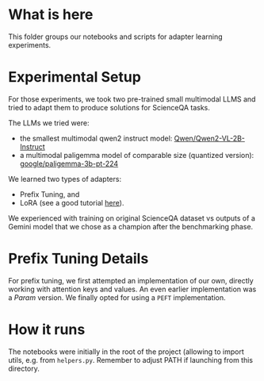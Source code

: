 # What is here

This folder groups our notebooks and scripts for adapter learning experiments. 

# Experimental Setup

For those experiments, we took two pre-trained small multimodal LLMS and tried to adapt them to produce solutions for ScienceQA tasks.

The LLMs we tried were: 
- the smallest multimodal qwen2 instruct model: [Qwen/Qwen2-VL-2B-Instruct](https://huggingface.co/Qwen/Qwen2-VL-2B-Instruct)
- a multimodal paligemma model of comparable size (quantized version): [google/paligemma-3b-pt-224](https://huggingface.co/google/paligemma-3b-pt-224)

We learned two types of adapters: 
- Prefix Tuning, and
- LoRA (see a good tutorial [here](https://huggingface.co/learn/cookbook/en/fine_tuning_vlm_trl)).

We experienced with training on original ScienceQA dataset vs outputs of a Gemini model that we chose as a champion after the benchmarking phase. 

# Prefix Tuning Details 
For prefix tuning, we first attempted an implementation of our own, directly working with attention keys and values. 
An even earlier implementation was a _Param_ version.
We finally opted for using a `PEFT` implementation. 

# How it runs
The notebooks were initially in the root of the project (allowing to import utils, e.g. from `helpers.py`. Remember to adjust PATH if launching from this directory. 
